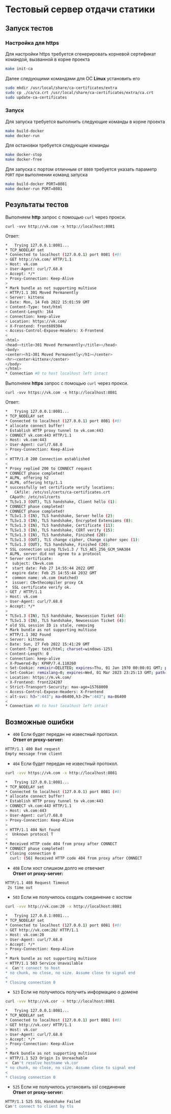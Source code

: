# Тестовый сервер отдачи статики

## Запуск тестов

### Настройка для https

Для настройки https требуется сгенерировать корневой сертификат командой, вызванной в корне проекта
```bash
make init-ca
```

Далее следующими командами для ОС **Linux** установить его
```bash
sudo mkdir /usr/local/share/ca-certificates/extra
sudo cp ./ca/ca.crt /usr/local/share/ca-certificates/extra/ca.crt
sudo update-ca-certificates
```

### Запуск

Для запуска требуется выполнить следующие команды в корне проекта
```bash
make build-docker
make docker-run
```

Для остановки требуется следующие команды
```bash
make docker-stop
make docker-free
```

Для запуска с портом отличным от `8080` требуется указать параметр `PORT` при выполнении команд запуска
```bash
make build-docker PORT=8081
make docker-run PORT=8081
```


## Результаты тестов
Выполняем **http** запрос с помощью `curl` через прокси.
```text
curl -vvv http://vk.com -x http://localhost:8081     
```
Ответ:
```bash
*   Trying 127.0.0.1:8081...
* TCP_NODELAY set
* Connected to localhost (127.0.0.1) port 8081 (#0)
> GET http://vk.com/ HTTP/1.1
> Host: vk.com
> User-Agent: curl/7.68.0
> Accept: */*
> Proxy-Connection: Keep-Alive
> 
* Mark bundle as not supporting multiuse
< HTTP/1.1 301 Moved Permanently
< Server: kittenx
< Date: Mon, 14 Feb 2022 15:01:59 GMT
< Content-Type: text/html
< Content-Length: 164
< Connection: keep-alive
< Location: https://vk.com/
< X-Frontend: front609304
< Access-Control-Expose-Headers: X-Frontend
< 
<html>
<head><title>301 Moved Permanently</title></head>
<body>
<center><h1>301 Moved Permanently</h1></center>
<hr><center>kittenx</center>
</body>
</html>
* Connection #0 to host localhost left intact
```

Выполняем **https** запрос с помощью `curl` через прокси.
```text
curl -vvv https://vk.com -x http://localhost:8081     
```
Ответ:
```bash
*   Trying 127.0.0.1:8081...
* TCP_NODELAY set
* Connected to localhost (127.0.0.1) port 8081 (#0)
* allocate connect buffer!
* Establish HTTP proxy tunnel to vk.com:443
> CONNECT vk.com:443 HTTP/1.1
> Host: vk.com:443
> User-Agent: curl/7.68.0
> Proxy-Connection: Keep-Alive
> 
< HTTP/1.0 200 Connection established
< 
* Proxy replied 200 to CONNECT request
* CONNECT phase completed!
* ALPN, offering h2
* ALPN, offering http/1.1
* successfully set certificate verify locations:
*   CAfile: /etc/ssl/certs/ca-certificates.crt
  CApath: /etc/ssl/certs
* TLSv1.3 (OUT), TLS handshake, Client hello (1):
* CONNECT phase completed!
* CONNECT phase completed!
* TLSv1.3 (IN), TLS handshake, Server hello (2):
* TLSv1.3 (IN), TLS handshake, Encrypted Extensions (8):
* TLSv1.3 (IN), TLS handshake, Certificate (11):
* TLSv1.3 (IN), TLS handshake, CERT verify (15):
* TLSv1.3 (IN), TLS handshake, Finished (20):
* TLSv1.3 (OUT), TLS change cipher, Change cipher spec (1):
* TLSv1.3 (OUT), TLS handshake, Finished (20):
* SSL connection using TLSv1.3 / TLS_AES_256_GCM_SHA384
* ALPN, server did not agree to a protocol
* Server certificate:
*  subject: CN=vk.com
*  start date: Feb 27 14:55:44 2022 GMT
*  expire date: Feb 25 14:55:44 2032 GMT
*  common name: vk.com (matched)
*  issuer: CN=thecompiler proxy CA
*  SSL certificate verify ok.
> GET / HTTP/1.1
> Host: vk.com
> User-Agent: curl/7.68.0
> Accept: */*
> 
* TLSv1.3 (IN), TLS handshake, Newsession Ticket (4):
* TLSv1.3 (IN), TLS handshake, Newsession Ticket (4):
* old SSL session ID is stale, removing
* Mark bundle as not supporting multiuse
< HTTP/1.1 302 Found
< Server: kittenx
< Date: Sun, 27 Feb 2022 15:41:29 GMT
< Content-Type: text/html; charset=windows-1251
< Content-Length: 0
< Connection: keep-alive
< X-Powered-By: KPHP/7.4.110260
< Set-Cookie: remixir=DELETED; expires=Thu, 01 Jan 1970 00:00:01 GMT; path=/; domain=.vk.com; secure; HttpOnly
< Set-Cookie: remixlang=0; expires=Wed, 01 Mar 2023 23:25:13 GMT; path=/; domain=.vk.com
< Location: https://m.vk.com/
< X-Frontend: front224207
< Strict-Transport-Security: max-age=15768000
< Access-Control-Expose-Headers: X-Frontend
< alt-svc: h3=":443"; ma=86400,h3-29=":443"; ma=86400
< 
* Connection #0 to host localhost left intact
```

## Возможные ошибки
* `400` Если будет передан не известный протокол.
<br>**Ответ от proxy-server:**
```bash
HTTP/1.1 400 Bad request
Empty message from client
```

* `404` Если будет передан не известный протокол.
```bash
curl -vvv https://vk.com -x http://localhost:8081

*   Trying 127.0.0.1:8081...
* TCP_NODELAY set
* Connected to localhost (127.0.0.1) port 8081 (#0)
* allocate connect buffer!
* Establish HTTP proxy tunnel to vk.com:443
> CONNECT vk.com:443 HTTP/1.1
> Host: vk.com:443
> User-Agent: curl/7.68.0
> Proxy-Connection: Keep-Alive
>
< HTTP/1.1 404 Not found
<  Unknown protocol T
<
* Received HTTP code 404 from proxy after CONNECT
* CONNECT phase completed!
* Closing connection 0
  curl: (56) Received HTTP code 404 from proxy after CONNECT
```
* `408` Если хост слишком долго не отвечает
  <br>**Ответ от proxy-server:**
```bash
HTTP/1.1 408 Request Timeout  
 2s time out 
```
* `503` Если не получилось создать соединение с хостом
```bash
curl -vvv http://vk.com:20 -x http://localhost:8081     

*   Trying 127.0.0.1:8081...
* TCP_NODELAY set
* Connected to localhost (127.0.0.1) port 8081 (#0)
> GET http://vk.com:20/ HTTP/1.1
> Host: vk.com:20
> User-Agent: curl/7.68.0
> Accept: */*
> Proxy-Connection: Keep-Alive
> 
* Mark bundle as not supporting multiuse
< HTTP/1.1 503 Service Unavailable 
<  Can't connect to host 
* no chunk, no close, no size. Assume close to signal end
< 
* Closing connection 0
```
* `523` Если не получилось получить информацию о домене
```bash
curl -vvv http://vk.cor -x http://localhost:8081 

*   Trying 127.0.0.1:8081...
* TCP_NODELAY set
* Connected to localhost (127.0.0.1) port 8081 (#0)
> GET http://vk.cor/ HTTP/1.1
> Host: vk.cor
> User-Agent: curl/7.68.0
> Accept: */*
> Proxy-Connection: Keep-Alive
> 
* Mark bundle as not supporting multiuse
< HTTP/1.1 523 Origin Is Unreachable 
<  Can't resolve hostname vk.cor
* no chunk, no close, no size. Assume close to signal end
< 
* Closing connection 0
```
* `525` Если не получилось установить ssl соединение
  <br>**Ответ от proxy-server:**
```bash
HTTP/1.1 525 SSL Handshake Failed
Can't connect to client by tls 
```


